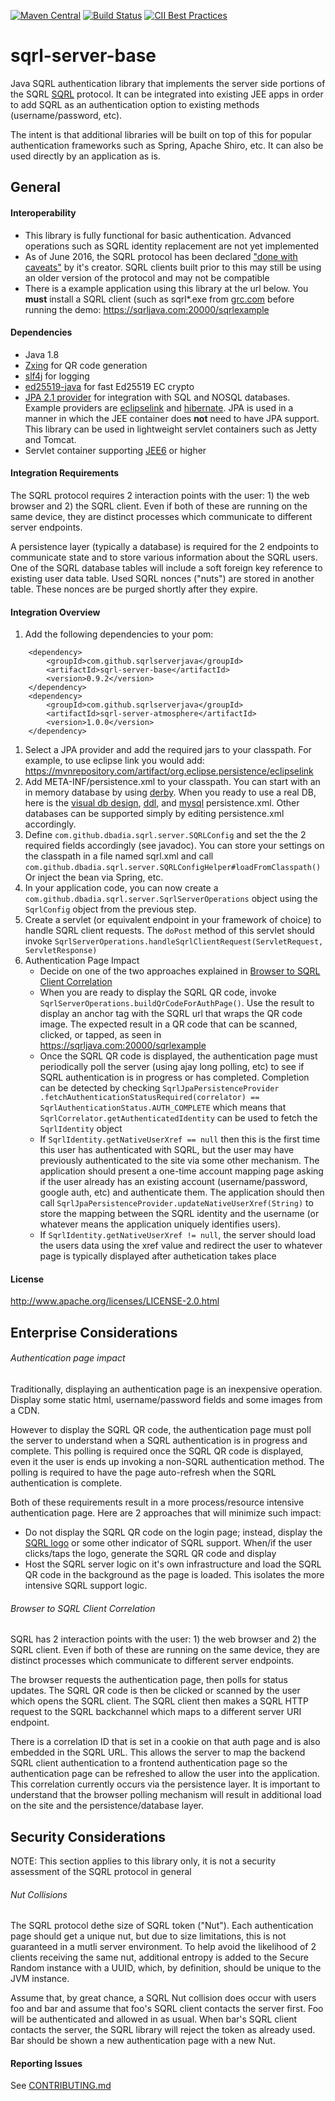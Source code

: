 <!--- http://dillinger.io/ --->

[![Maven Central](https://maven-badges.herokuapp.com/maven-central/com.github.sqrlserverjava/sqrl-server-base/badge.svg)](https://maven-badges.herokuapp.com/maven-central/com.github.sqrlserverjava/sqrl-server-base)
[![Build Status](https://travis-ci.org/sqrlserverjava/sqrl-server-base.svg?branch=master)](https://travis-ci.org/sqrlserverjava/sqrl-server-base)
[![CII Best Practices](https://bestpractices.coreinfrastructure.org/projects/204/badge)](https://bestpractices.coreinfrastructure.org/projects/204)
# sqrl-server-base

Java SQRL authentication library that implements the server side portions of the SQRL [SQRL](https://www.grc.com/sqrl/sqrl.htm) protocol.  It can be integrated into existing JEE apps in order to add SQRL as an authentication option to existing methods (username/password, etc).

The intent is that additional libraries will be built on top of this for popular authentication frameworks such as Spring, Apache Shiro, etc.  It can also be used directly by an application as is.

## General


#### Interoperability
 * This library is fully functional for basic authentication.  Advanced operations such as SQRL identity replacement are not yet implemented
 * As of June 2016, the SQRL protocol has been declared ["done with caveats"](https://www.grc.com/sn/sn-562.txt) by it's creator.  SQRL clients built prior to this may still be using an older version of the protocol and may not be compatible
* There is a example application using this library at the url below.  You <b>must</b> install a SQRL client (such as sqrl*.exe from [grc.com](https://www.grc.com/dev/sqrl/) before running the demo:
 https://sqrljava.com:20000/sqrlexample

#### Dependencies
 * Java 1.8
 * [Zxing](https://github.com/zxing/zxing) for QR code generation
 * [slf4j](http://www.slf4j.org//) for logging
 * [ed25519-java](https://github.com/str4d/ed25519-java) for fast   Ed25519 EC crypto
 * [JPA 2.1 provider](http://www.oracle.com/technetwork/java/javaee/tech/persistence-jsp-140049.html) for integration with SQL and NOSQL databases.  Example providers are [eclipselink](https://www.eclipse.org/eclipselink/) and [hibernate](https://docs.jboss.org/hibernate/orm/3.6/quickstart/en-US/html/hibernate-gsg-tutorial-jpa.html).  JPA is used in a manner in which the JEE container does __not__ need to have JPA support.  This library can be used in lightweight servlet containers such as Jetty and Tomcat.
 * Servlet container supporting [JEE6](https://en.wikipedia.org/wiki/Java_EE_version_history#Java_EE_6_.28December_10.2C_2009.29) or higher

#### Integration Requirements
The SQRL protocol requires 2 interaction points with the user: 1) the web browser and 2) the SQRL client.  Even if both of these are running on the same device, they are distinct processes which communicate to different server endpoints.

A persistence layer (typically a database) is required for the 2 endpoints to communicate state and to store various information about the SQRL users.  One of the SQRL database tables will include a soft foreign key reference to existing user data table.  Used SQRL nonces ("nuts") are stored in another table.  These nonces are be purged shortly after they expire.

#### Integration Overview

1. Add the following dependencies to your pom:
```
    <dependency>
        <groupId>com.github.sqrlserverjava</groupId>
        <artifactId>sqrl-server-base</artifactId>
        <version>0.9.2</version>
    </dependency>
    <dependency>
        <groupId>com.github.sqrlserverjava</groupId>
        <artifactId>sqrl-server-atmosphere</artifactId>
        <version>1.0.0</version>
    </dependency>
```

1. Select a JPA provider and add the required jars to your classpath.  For example, to use eclipse link you would add: https://mvnrepository.com/artifact/org.eclipse.persistence/eclipselink
2. Add META-INF/persistence.xml to your classpath.  You can start with an in memory database by using [derby](jpa-examples/derby/META-INF/persistence.xml).  When you ready to use a real DB, here is the [visual db design](datastore/sqrl-db-design.png), [ddl](datastore/sqrl.ddl), and [mysql](persistenceMysql.xml) persistence.xml.  Other databases can be supported simply by editing persistence.xml accordingly.  
1. Define `com.github.dbadia.sqrl.server.SQRLConfig` and set the the 2 required fields accordingly (see javadoc).  You can store your settings on the classpath in a file named sqrl.xml and call `com.github.dbadia.sqrl.server.SQRLConfigHelper#loadFromClasspath()`  Or inject the bean via Spring, etc.  
1. In your application code, you can now create a `com.github.dbadia.sqrl.server.SqrlServerOperations` object using the `SqrlConfig` object from the previous step.
1. Create a servlet (or equivalent endpoint in your framework of choice) to handle SQRL client requests.  The `doPost` method of this servlet should invoke `SqrlServerOperations.handleSqrlClientRequest(ServletRequest, ServletResponse)`
1. Authentication Page Impact
	* Decide on one of the two approaches explained in [Browser to SQRL Client Correlation](#browser-to-sqrl-client-correlation) 
	* When you are ready to display the SQRL QR code, invoke `SqrlServerOperations.buildQrCodeForAuthPage()`.  Use the result to display an anchor tag with the SQRL url that wraps the QR code image.  The expected result in a QR code that can be scanned, clicked, or tapped, as seen in  https://sqrljava.com:20000/sqrlexample
	* Once the SQRL QR code is displayed, the authentication page must periodically poll the server (using ajay long polling, etc) to see if SQRL authentication is in progress or has completed.  Completion can be detected by checking `SqrlJpaPersistenceProvider
.fetchAuthenticationStatusRequired(correlator) == SqrlAuthenticationStatus.AUTH_COMPLETE`  which means that `SqrlCorrelator.getAuthenticatedIdentity` can be used to fetch the `SqrlIdentity` object
   * If `SqrlIdentity.getNativeUserXref == null` then this is the first time this user has authenticated with SQRL, but the user may have previously authenticated to the site via some other mechanism.  The application should present a one-time account mapping page asking if the user already has an existing account (username/password, google auth, etc) and authenticate them.  The application should then call `SqrlJpaPersistenceProvider.updateNativeUserXref(String)` to store the mapping between the SQRL identity and the username (or whatever means the application uniquely identifies users).
   * If `SqrlIdentity.getNativeUserXref != null`, the server should load the users data using the xref value and redirect the user to whatever page is typically displayed after authetication takes place

#### License
http://www.apache.org/licenses/LICENSE-2.0.html

## Enterprise Considerations

###### Authentication page impact
Traditionally, displaying an authentication page is an inexpensive operation.  Display some static html, username/password fields and some images from a CDN.  

However to display the SQRL QR code, the authentication page must poll the server to understand when a SQRL authentication is in progress and complete.  This polling is required once the SQRL QR code is displayed, even it the user is ends up invoking a non-SQRL authentication method.  The polling is required to have the page auto-refresh when the SQRL authentication is complete.

Both of these requirements result in a more process/resource intensive authentication page.  Here are 2 approaches that will  minimize such impact:
* Do not display the SQRL QR code on the login page; instead, display the [SQRL logo](https://www.grc.com/sqrl/logo.htm)  or some other indicator of SQRL support.  When/if the user clicks/taps the logo, generate the SQRL QR code and display
* Host the SQRL server logic on it's own infrastructure and load the SQRL QR code in the background as the page is loaded.  This isolates the more intensive SQRL support logic. 

###### Browser to SQRL Client Correlation
SQRL has 2 interaction points with the user: 1) the web browser and 2) the SQRL client.  Even if both of these are running on the same device, they are distinct processes which communicate to different server endpoints.
 
The browser requests the authentication page, then polls for status updates.  The SQRL QR code is then be clicked or scanned by the user which opens the SQRL client.  The SQRL client then makes a SQRL HTTP request to the SQRL backchannel which maps to a different server URI endpoint.  

There is a correlation ID that is set in a cookie on that auth page and is also embedded in the SQRL URL.  This allows the server to map the backend SQRL client authentication to a frontend authentication page so the authentication page can be refreshed to allow the user into the application.  This correlation currently occurs via the persistence layer.  It is important to understand that the browser polling mechanism will result in additional load on the site and the persistence/database layer.


## Security Considerations
NOTE: This section applies to this library only, it is not a security assessment of the SQRL protocol in general


###### Nut Collisions
The SQRL protocol dethe size of SQRL token ("Nut").  Each authentication page should get a unique nut, but due to size limitations, this is not guaranteed in a mutli server environment.  To help avoid the likelihood of 2 clients receiving the same nut, additional entropy is added to the Secure Random instance with a UUID, which, by definition, should be unique to the JVM instance.

Assume that, by great chance, a SQRL Nut collision does occur with users foo and bar and assume that foo's SQRL client contacts the server first.  Foo will be authenticated and allowed in as usual.  When bar's SQRL client contacts the server, the SQRL library will reject the token as already used.  Bar should be shown a new authentication page with a new Nut.

#### Reporting Issues
See [CONTRIBUTING.md](https://github.com/sqrlserverjava/sqrl-server-base/blob/master/CONTRIBUTING.md)